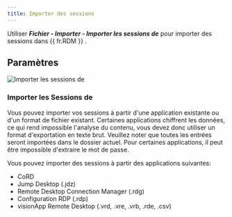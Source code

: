 ```yaml
---
title: Importer des sessions
---
```

Utiliser ***Fichier - Importer - Importer les sessions de*** pour importer des sessions dans {{ fr.RDM }} . 

## Paramètres 

![Importer les sessions de](/img/fr/rdm/mac/clip4027.png) 

### Importer les Sessions de 

Vous pouvez importer vos sessions à partir d'une application existante ou d'un format de fichier existant. Certaines applications chiffrent les données, ce qui rend impossible l'analyse du contenu, vous devez donc utiliser un format d'exportation en texte brut. Veuillez noter que toutes les entrées seront importées dans le dossier actuel. Pour certaines applications, il peut être impossible d'extraire le mot de passe.  

Vous pouvez importer des sessions à partir des applications suivantes:  

* CoRD 
* Jump Desktop (.jdz) 
* Remote Desktop Connection Manager (.rdg) 
* Configuration RDP (.rdp) 
* visionApp Remote Desktop (.vrd, .vre, .vrb, .rde, .csv) 

